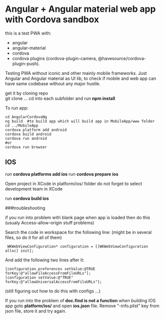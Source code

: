 # Angular + Angular material web app with Cordova sandbox    
this is a test PWA with:
 - angular
 - angular-material
 - cordova
 - cordova plugins (cordova-plugin-camera, @havesource/cordova-plugin-push).    
 
Testing PWA without iconic and other mainly mobile frameworks. Just Angular and Angular material as UI lib, to check if mobile and web app can have same codebase without any major hustle.   

get it by cloning repo   
git clone ...
cd into each subfolder and run **npm install**   

To run app:
```
cd AngularCordovaNg 
ng build  #to build app which will build app in MobileApp/www folder 
cd ../MobileApp
cordova platform add android
cordova build android
cordova run android 
#or
cordova run browser 
```

## IOS

run **cordova platforms add ios**
run **cordova prepare ios**

Open project in XCode in platform/ios/ folder 
do not forget to select development team in XCode    
  
run **cordova build ios**

###troubleshooting 

if you run into problem with blank page when app is loaded then do this (usualy Access-allow-origin stuff problems)   

Search the code in workspace for the following line: (might be in several files, so do it for all of them)
```
 WKWebViewConfiguration* configuration = [[WKWebViewConfiguration alloc] init];
```
And add the following two lines after it:
```
[configuration.preferences setValue:@TRUE forKey:@"allowFileAccessFromFileURLs"];
[configuration setValue:@"TRUE" forKey:@"allowUniversalAccessFromFileURLs"];
```
(still figuring out how to do this with configs ...)

If you run into the problem of **doc.find is not a function** when building IOS app goto **platform/ios/** and open **ios.json** file. Remove "-info.plist" key from json file, store it and try again. 

